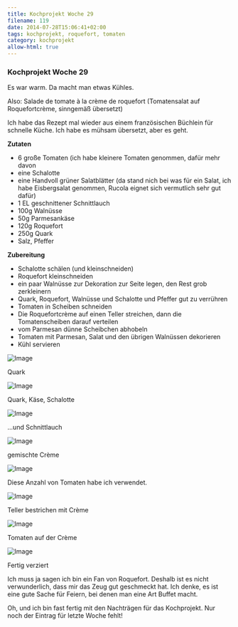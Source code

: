 ```yaml
---
title: Kochprojekt Woche 29
filename: 119
date: 2014-07-28T15:06:41+02:00
tags: kochprojekt, roquefort, tomaten
category: kochprojekt
allow-html: true
---
```

### Kochprojekt Woche 29

<p>Es war warm. Da macht man etwas Kühles.</p>

<p>Also: Salade de tomate à la crème de roquefort (Tomatensalat auf Roquefortcrème, sinngemäß übersetzt)</p>

<p>Ich habe das Rezept mal wieder aus einem französischen Büchlein für schnelle Küche. Ich habe es mühsam übersetzt, aber es geht.</p>

<p><strong>Zutaten</strong></p>

<ul>
<li>6 große Tomaten (ich habe kleinere Tomaten genommen, dafür mehr davon</li>

<li>eine Schalotte</li>

<li>eine Handvoll grüner Salatblätter (da stand nich bei was für ein Salat, ich habe Eisbergsalat genommen, Rucola eignet sich vermutlich sehr gut dafür)</li>

<li>1 EL geschnittener Schnittlauch</li>

<li>100g Walnüsse</li>

<li>50g Parmesankäse</li>

<li>120g Roquefort</li>

<li>250g Quark</li>

<li>Salz, Pfeffer</li>
</ul>

<p><strong>Zubereitung</strong></p>

<ul>
<li>Schalotte schälen (und kleinschneiden)</li>

<li>Roquefort kleinschneiden</li>

<li>ein paar Walnüsse zur Dekoration zur Seite legen, den Rest grob zerkleinern</li>

<li>Quark, Roquefort, Walnüsse und Schalotte und Pfeffer gut zu verrühren</li>

<li>Tomaten in Scheiben schneiden</li>

<li>Die Roquefortcrème auf einen Teller streichen, dann die Tomatenscheiben darauf verteilen</li>

<li>vom Parmesan dünne Scheibchen abhobeln</li>

<li>Tomaten mit Parmesan, Salat und den übrigen Walnüssen dekorieren</li>

<li>Kühl servieren</li>
</ul>

<p><img src="https://www.strangerthanusual.de/hosted_files/275/download" alt="Image"></p>

<p>Quark</p>

<p><img src="https://www.strangerthanusual.de/hosted_files/276/download" alt="Image"></p>

<p>Quark, Käse, Schalotte</p>

<p><img src="https://www.strangerthanusual.de/hosted_files/277/download" alt="Image"></p>

<p>...und Schnittlauch</p>

<p><img src="https://www.strangerthanusual.de/hosted_files/278/download" alt="Image"></p>

<p>gemischte Crème</p>

<p><img src="https://www.strangerthanusual.de/hosted_files/279/download" alt="Image"></p>

<p>Diese Anzahl von Tomaten habe ich verwendet.</p>

<p><img src="https://www.strangerthanusual.de/hosted_files/280/download" alt="Image"></p>

<p>Teller bestrichen mit Crème</p>

<p><img src="https://www.strangerthanusual.de/hosted_files/281/download" alt="Image"></p>

<p>Tomaten auf der Crème</p>

<p><img src="https://www.strangerthanusual.de/hosted_files/282/download" alt="Image"></p>

<p>Fertig verziert</p>

<p>Ich muss ja sagen ich bin ein Fan von Roquefort. Deshalb ist es nicht verwunderlich, dass mir das Zeug gut geschmeckt hat. Ich denke, es ist eine gute Sache für Feiern, bei denen man eine Art Buffet macht.</p>

<p>Oh, und ich bin fast fertig mit den Nachträgen für das Kochprojekt. Nur noch der Eintrag für letzte Woche fehlt!</p>


